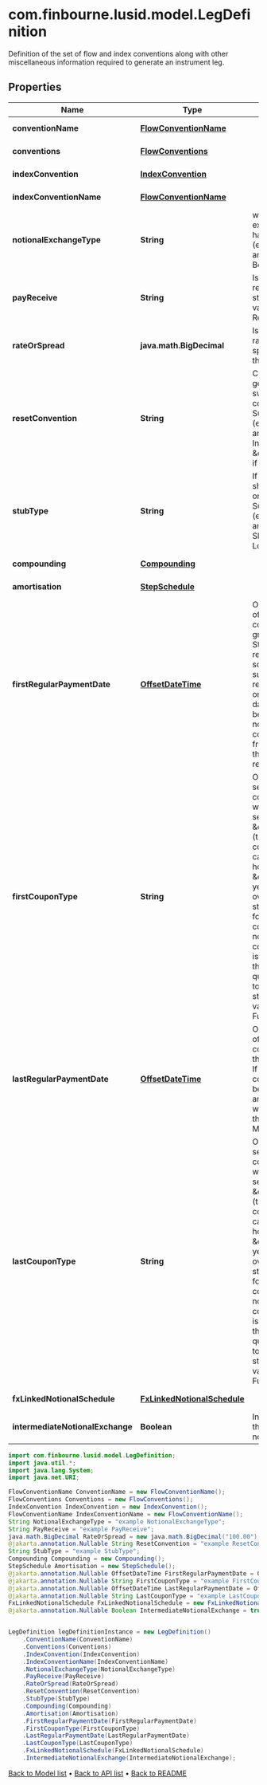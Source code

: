 # com.finbourne.lusid.model.LegDefinition
Definition of the set of flow and index conventions along with other miscellaneous information required to generate an instrument leg.

## Properties

Name | Type | Description | Notes
------------ | ------------- | ------------- | -------------
**conventionName** | [**FlowConventionName**](FlowConventionName.md) |  | [optional] [default to FlowConventionName]
**conventions** | [**FlowConventions**](FlowConventions.md) |  | [optional] [default to FlowConventions]
**indexConvention** | [**IndexConvention**](IndexConvention.md) |  | [optional] [default to IndexConvention]
**indexConventionName** | [**FlowConventionName**](FlowConventionName.md) |  | [optional] [default to FlowConventionName]
**notionalExchangeType** | **String** | what type of notional exchange does the leg have    Supported string (enumeration) values are: [None, Initial, Final, Both]. | [default to String]
**payReceive** | **String** | Is the leg to be paid or received    Supported string (enumeration) values are: [Pay, Receive]. | [default to String]
**rateOrSpread** | **java.math.BigDecimal** | Is there either a fixed rate (non-zero) or spread to be paid over the value of the leg. | [default to java.math.BigDecimal]
**resetConvention** | **String** | Control how resets are generated relative to swap payment convention(s).    Supported string (enumeration) values are: [InAdvance, InArrears].  Defaults to \&quot;InAdvance\&quot; if not set. | [optional] [default to String]
**stubType** | **String** | If a stub is required should it be at the front or back of the leg.    Supported string (enumeration) values are: [None, ShortFront, ShortBack, LongBack, LongFront, Both]. | [default to String]
**compounding** | [**Compounding**](Compounding.md) |  | [optional] [default to Compounding]
**amortisation** | [**StepSchedule**](StepSchedule.md) |  | [optional] [default to StepSchedule]
**firstRegularPaymentDate** | [**OffsetDateTime**](OffsetDateTime.md) | Optional payment date of the first regular coupon.  Must be greater than the StartDate.  If set, the regular coupon schedule will be built such that the first regular coupon  will end on this date. The start date of this coupon will be calculated as normal and  a stub coupon will be created from the StartDate to the start of the first regular coupon. | [optional] [default to OffsetDateTime]
**firstCouponType** | **String** | Optional coupon type setting for the first coupon, can be used with Stub coupons.  If set to \&quot;ProRata\&quot; (the default), the coupon year fraction is calculated as normal,  however if set to \&quot;Full\&quot; the year fraction is overwritten with the standard year fraction  for a regular ful\&quot; coupon. Note this does not use the day count convention but rather is defined  directly from the tenor (i.e. a quarterly leg will be set to 0.25).    Supported string (enumeration) values are: [ProRata, Full]. | [optional] [default to String]
**lastRegularPaymentDate** | [**OffsetDateTime**](OffsetDateTime.md) | Optional payment date of the last regular coupon.  Must be less than the Maturity date.  If set, the regular coupon schedule will be built up to this date and the final  coupon will be a stub between this date and the Maturity date. | [optional] [default to OffsetDateTime]
**lastCouponType** | **String** | Optional coupon type setting for the last coupon, can be used with Stub coupons.  If set to \&quot;ProRata\&quot; (the default), the coupon year fraction is calculated as normal,  however if set to \&quot;Full\&quot; the year fraction is overwritten with the standard year fraction  for a regular ful\&quot; coupon. Note this does not use the day count convention but rather is defined  directly from the tenor (i.e. a quarterly leg will be set to 0.25).    Supported string (enumeration) values are: [ProRata, Full]. | [optional] [default to String]
**fxLinkedNotionalSchedule** | [**FxLinkedNotionalSchedule**](FxLinkedNotionalSchedule.md) |  | [optional] [default to FxLinkedNotionalSchedule]
**intermediateNotionalExchange** | **Boolean** | Indicates whether there are intermediate notional exchanges. | [optional] [default to Boolean]

```java
import com.finbourne.lusid.model.LegDefinition;
import java.util.*;
import java.lang.System;
import java.net.URI;

FlowConventionName ConventionName = new FlowConventionName();
FlowConventions Conventions = new FlowConventions();
IndexConvention IndexConvention = new IndexConvention();
FlowConventionName IndexConventionName = new FlowConventionName();
String NotionalExchangeType = "example NotionalExchangeType";
String PayReceive = "example PayReceive";
java.math.BigDecimal RateOrSpread = new java.math.BigDecimal("100.00");
@jakarta.annotation.Nullable String ResetConvention = "example ResetConvention";
String StubType = "example StubType";
Compounding Compounding = new Compounding();
StepSchedule Amortisation = new StepSchedule();
@jakarta.annotation.Nullable OffsetDateTime FirstRegularPaymentDate = OffsetDateTime.now();
@jakarta.annotation.Nullable String FirstCouponType = "example FirstCouponType";
@jakarta.annotation.Nullable OffsetDateTime LastRegularPaymentDate = OffsetDateTime.now();
@jakarta.annotation.Nullable String LastCouponType = "example LastCouponType";
FxLinkedNotionalSchedule FxLinkedNotionalSchedule = new FxLinkedNotionalSchedule();
@jakarta.annotation.Nullable Boolean IntermediateNotionalExchange = true;


LegDefinition legDefinitionInstance = new LegDefinition()
    .ConventionName(ConventionName)
    .Conventions(Conventions)
    .IndexConvention(IndexConvention)
    .IndexConventionName(IndexConventionName)
    .NotionalExchangeType(NotionalExchangeType)
    .PayReceive(PayReceive)
    .RateOrSpread(RateOrSpread)
    .ResetConvention(ResetConvention)
    .StubType(StubType)
    .Compounding(Compounding)
    .Amortisation(Amortisation)
    .FirstRegularPaymentDate(FirstRegularPaymentDate)
    .FirstCouponType(FirstCouponType)
    .LastRegularPaymentDate(LastRegularPaymentDate)
    .LastCouponType(LastCouponType)
    .FxLinkedNotionalSchedule(FxLinkedNotionalSchedule)
    .IntermediateNotionalExchange(IntermediateNotionalExchange);
```


[Back to Model list](../README.md#documentation-for-models) &#8226; [Back to API list](../README.md#documentation-for-api-endpoints) &#8226; [Back to README](../README.md)
